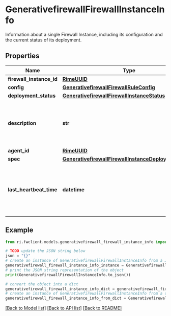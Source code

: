 # GenerativefirewallFirewallInstanceInfo

Information about a single Firewall Instance, including its configuration and the current status of its deployment.

## Properties

Name | Type | Description | Notes
------------ | ------------- | ------------- | -------------
**firewall_instance_id** | [**RimeUUID**](RimeUUID.md) |  | [optional] 
**config** | [**GenerativefirewallFirewallRuleConfig**](GenerativefirewallFirewallRuleConfig.md) |  | [optional] 
**deployment_status** | [**GenerativefirewallFirewallInstanceStatus**](GenerativefirewallFirewallInstanceStatus.md) |  | [optional] 
**description** | **str** | Optional human-readable description of the firewall instance. | [optional] 
**agent_id** | [**RimeUUID**](RimeUUID.md) |  | [optional] 
**spec** | [**GenerativefirewallFirewallInstanceDeploymentConfig**](GenerativefirewallFirewallInstanceDeploymentConfig.md) |  | [optional] 
**last_heartbeat_time** | **datetime** | Last time the control plan received a heartbeat from the firewall instance. | [optional] 

## Example

```python
from ri.fwclient.models.generativefirewall_firewall_instance_info import GenerativefirewallFirewallInstanceInfo

# TODO update the JSON string below
json = "{}"
# create an instance of GenerativefirewallFirewallInstanceInfo from a JSON string
generativefirewall_firewall_instance_info_instance = GenerativefirewallFirewallInstanceInfo.from_json(json)
# print the JSON string representation of the object
print(GenerativefirewallFirewallInstanceInfo.to_json())

# convert the object into a dict
generativefirewall_firewall_instance_info_dict = generativefirewall_firewall_instance_info_instance.to_dict()
# create an instance of GenerativefirewallFirewallInstanceInfo from a dict
generativefirewall_firewall_instance_info_from_dict = GenerativefirewallFirewallInstanceInfo.from_dict(generativefirewall_firewall_instance_info_dict)
```
[[Back to Model list]](../README.md#documentation-for-models) [[Back to API list]](../README.md#documentation-for-api-endpoints) [[Back to README]](../README.md)

